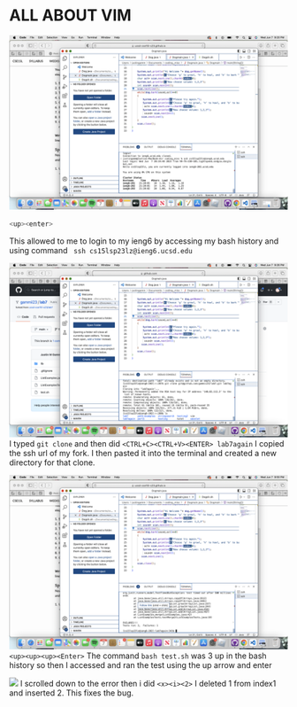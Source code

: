 # ALL ABOUT VIM
![](step4.png)
<br/>

```bash
<up><enter>
```
This allowed to me to login to my ieng6 by accessing my bash history and using command ``` ssh cs15lsp23lz@ieng6.ucsd.edu```
<br/>

![](step5.png)
I typed ```git clone``` and then did ```<CTRL+C><CTRL+V><ENTER> lab7again``` I copied the ssh url of my fork. I then pasted it into the terminal and created a new directory for that clone.
<br/>

![](step6.png) 
```<up><up><up><Enter>``` The command ```bash test.sh``` was 3 up in the bash history so then I accessed and ran the test using the up arrow and enter
<br/>

![](step7.png)
I scrolled down to the error then i did ```<x><i><2>``` I deleted 1 from index1 and inserted 2. This fixes the bug.
